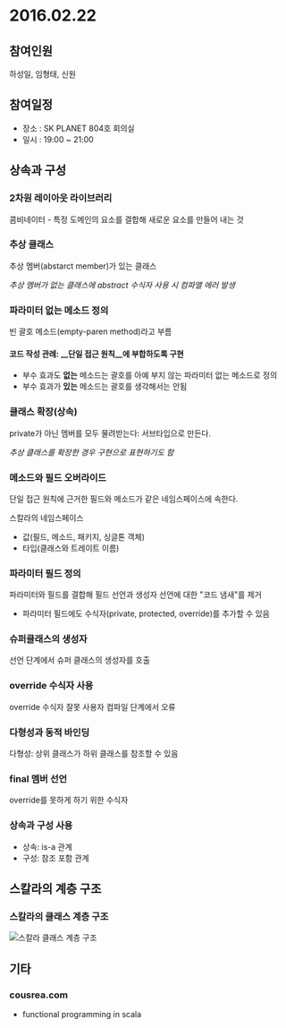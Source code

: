 # 2016.02.22

## 참여인원
하성일, 임형태, 신원

## 참여일정
* 장소 : SK PLANET 804호 회의실
* 일시 : 19:00 ~ 21:00


## 상속과 구성

### 2차원 레이아웃 라이브러리
콤비네이터 - 특정 도메인의 요소를 결합해 새로운 요소를 만들어 내는 것

### 추상 클래스
추상 멤버(abstarct member)가 있는 클래스

_추상 멤버가 없는 클래스에 abstract 수식자 사용 시 컴파앨 에러 발생_

### 파라미터 없는 메소드 정의
빈 괄호 메소드(empty-paren method)라고 부름

#### 코드 작성 관례: __단일 접근 원칙__에 부합하도록 구현
- 부수 효과도 __없는__ 메소드는 괄호를 아예 부지 않는 파라미터 없는 메소드로 정의
- 부수 효과가 __있는__ 메소드는 괄호를 생각해서는 안됨

### 클래스 확장(상속)
private가 아닌 멤버를 모두 물려받는다: 서브타입으로 만든다.

_추상 클래스를 확장한 경우 구현으로 표현하기도 함_

### 메소드와 필드 오버라이드
단일 접근 원칙에 근거한 필드와 메소드가 같은 네임스페이스에 속한다. 

스칼라의 네임스페이스
- 값(필드, 메소드, 패키지, 싱글톤 객체)
- 타입(클래스와 트레이트 이름)

### 파라미터 필드 정의
파라미터와 필드를 결합해 필드 선언과 생성자 선언에 대한 "코드 냄새"를 제거

* 파라미터 필드에도 수식자(private, protected, override)를 추가할 수 있음

### 슈퍼클래스의 생성자
선언 단계에서 슈퍼 클래스의 생성자를 호출

### override 수식자 사용
override 수식자 잘못 사용자 컴파일 단계에서 오류

### 다형성과 동적 바인딩
다형성: 상위 클래스가 하위 클래스를 참조할 수 있음

### final 멤버 선언
override를 못하게 하기 위한 수식자

### 상속과 구성 사용

- 상속: is-a 관계
- 구성: 참조 포함 관계

## 스칼라의 계층 구조

### 스칼라의 클래스 계층 구조
![스칼라 클래스 계층 구조](http://docs.scala-lang.org/resources/images/classhierarchy.img_assist_custom.png)


## 기타

### cousrea.com
- functional programming in scala
